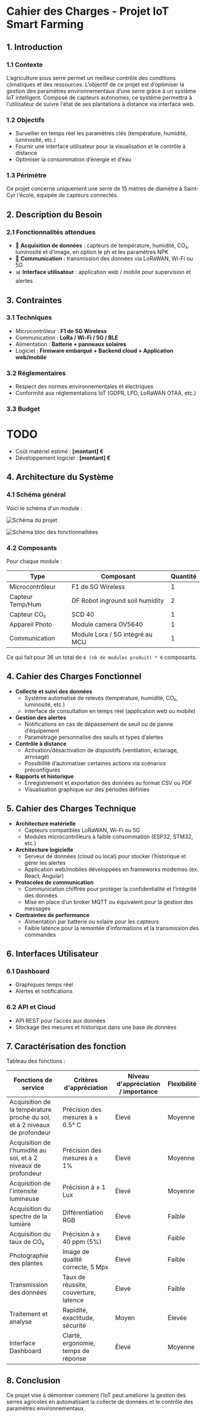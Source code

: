 # Cahier des Charges - Projet IoT Smart Farming

## 1. Introduction

### 1.1 Contexte

L’agriculture sous serre permet un meilleur contrôle des conditions climatiques et des ressources. L’objectif de ce projet est d’optimiser la gestion des paramètres environnementaux d’une serre grâce à un système IoT intelligent. Composé de capteurs autonomes, ce système permettra à l'utilisateur de suivre l'état de ses plantations à distance via interface web.  

### 1.2 Objectifs

- Surveiller en temps réel les paramètres clés (température, humidité, luminosité, etc.)  
- Fournir une interface utilisateur pour la visualisation et le contrôle à distance  
- Optimiser la consommation d’énergie et d’eau  

### 1.3 Périmètre

Ce projet concerne uniquement une serre de 15 mètres de diamètre à Saint-Cyr l'école, équipée de capteurs connectés.  

## 2. Description du Besoin

### 2.1 Fonctionnalités attendues

- 📡 **Acquisition de données** : capteurs de température, humidité, CO₂, luminosité et d'image, en option le ph et les paramètres NPK
- 📲 **Communication** : transmission des données via LoRaWAN, Wi-Fi ou 5G
- 📊 **Interface utilisateur** : application web / mobile pour supervision et alertes  

## 3. Contraintes

### 3.1 Techniques

- Microcontrôleur : **F1 de SG Wireless**  
- Communication : **LoRa / Wi-Fi / 5G / BLE**  
- Alimentation : **Batterie + panneaux solaires**  
- Logiciel : **Firmware embarqué + Backend cloud + Application web/mobile**

### 3.2 Réglementaires

- Respect des normes environnementales et électriques  
- Conformité aux réglementations IoT (GDPR, LPD, LoRaWAN OTAA, etc.)  

### 3.3 Budget

# TODO

- Coût matériel estimé : **[montant] €**
- Développement logiciel : **[montant] €**

## 4. Architecture du Système

### 4.1 Schéma général

Voici le schéma d'un module :

![Schéma du projet](images/module.png)

![Schéma bloc des fonctionnalitées](images/bloc%20diagram.png)

### 4.2 Composants  

Pour chaque module :

| Type                | Composant                       | Quantité      |
| ------------------- | ------------------------------- | ------------- |  
| Microcontrôleur     | F1 de SG Wireless               | 1             |  
| Capteur Temp/Hum    | DF Robot inground soil humidity | 2             |  
| Capteur CO₂         | SCD 40                          | 1             |
| Appareil Photo      | Module camera OV5640            | 1             |  
| Communication       | Module Lora / 5G intégré au MCU | 1             |  

Ce qui fait pour 36 un total de `6 (nb de modules produit) * 6` composants.

## 4. Cahier des Charges Fonctionnel

- **Collecte et suivi des données**  
  - Système automatisé de relevés (température, humidité, CO₂, luminosité, etc.)  
  - Interface de consultation en temps réel (application web ou mobile)  
- **Gestion des alertes**  
  - Notifications en cas de dépassement de seuil ou de panne d’équipement  
  - Paramétrage personnalisé des seuils et types d’alertes  
- **Contrôle à distance**  
  - Activation/désactivation de dispositifs (ventilation, éclairage, arrosage)  
  - Possibilité d’automatiser certaines actions via scénarios préconfigurés  
- **Rapports et historique**  
  - Enregistrement et exportation des données au format CSV ou PDF  
  - Visualisation graphique sur des périodes définies  

## 5. Cahier des Charges Technique

- **Architecture matérielle**  
  - Capteurs compatibles LoRaWAN, Wi-Fi ou 5G  
  - Modules microcontrôleurs à faible consommation (ESP32, STM32, etc.)  
- **Architecture logicielle**  
  - Serveur de données (cloud ou local) pour stocker l’historique et gérer les alertes  
  - Application web/mobiles développées en frameworks modernes (ex. React, Angular)  
- **Protocoles de communication**  
  - Communication chiffrée pour protéger la confidentialité et l’intégrité des données  
  - Mise en place d’un broker MQTT ou équivalent pour la gestion des messages  
- **Contraintes de performance**  
  - Alimentation par batterie ou solaire pour les capteurs  
  - Faible latence pour la remontée d’informations et la transmission des commandes  

## 6. Interfaces Utilisateur

### 6.1 Dashboard

- Graphiques temps réel  
- Alertes et notifications  

### 6.2 API et Cloud

- API REST pour l’accès aux données  
- Stockage des mesures et historique dans une base de données

## 7. Caractérisation des fonction

Tableau des fonctions :

| Fonctions de service              | Critères d'appréciation                            | Niveau d'appréciation / importance | Flexibilité |
| --------------------------------- | -------------------------------------------------- | ----------------------- | ------------- |
| Acquisition de la température proche du sol, et à 2 niveaux de profondeur | Précision des mesures à ± 0.5° C| Élevé | Moyenne|
| Acquisition de l'humidité au sol, et à 2 niveaux de profondeur | Précision des mesures à ± 1% | Élevé | Moyenne       |
| Acquisition de l'intensité lumineuse| Précision à ± 1 Lux | Élevé | Moyenne       |
| Acquisition du spectre de la lumière| Différentiation RGB | Élevé | Faible |
| Acquisition du taux de CO₂|Précision à ± 40 ppm (5%)  | Élevé | Faible |
| Photographie des plantes |Image de qualité correcte, 5 Mpx | Élevé | Faible |
| Transmission des données          | Taux de réussite, couverture, latence              | Élevé                   | Faible        |
| Traitement et analyse             | Rapidité, exactitude, sécurité                     | Moyen                   | Élevée        |
| Interface Dashboard               | Clarté, ergonomie, temps de réponse                | Élevé                   | Moyenne       |

## 8. Conclusion

Ce projet vise à démontrer comment l’IoT peut améliorer la gestion des serres agricoles en automatisant la collecte de données et le contrôle des paramètres environnementaux.

